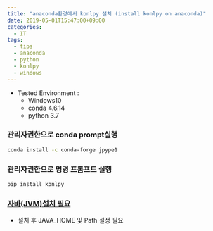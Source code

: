```yaml
---
title: "anaconda환경에서 konlpy 설치 (install konlpy on anaconda)"
date: 2019-05-01T15:47:00+09:00
categories:
  - IT
tags:
  - tips
  - anaconda
  - python
  - konlpy
  - windows
---
```


- Tested Environment :
  - Windows10
  - conda 4.6.14
  - python 3.7

### 관리자권한으로 conda prompt실행

```sh
conda install -c conda-forge jpype1
```

### 관리자권한으로 명령 프롬프트 실행

```sh
pip install konlpy
```

### [자바(JVM)설치 필요](https://www.oracle.com/technetwork/java/javase/downloads/index.html)

- 설치 후 JAVA_HOME 및 Path 설정 필요

